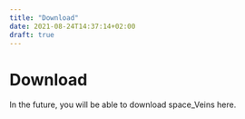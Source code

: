 ```yaml
---
title: "Download"
date: 2021-08-24T14:37:14+02:00
draft: true
---
```


# Download

In the future, you will be able to download space_Veins here.
